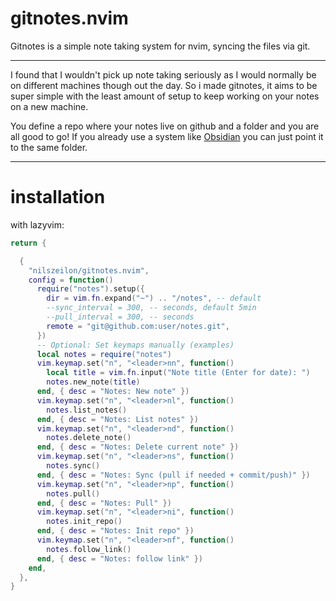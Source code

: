 # gitnotes.nvim

Gitnotes is a simple note taking system for nvim, syncing the files via git.

---

I found that I wouldn't pick up note taking seriously as I would normally be on different machines though out the day. 
So i made gitnotes, it aims to be super simple with the least amount of setup to keep working on your notes on a new machine. 

You define a repo where your notes live on github and a folder and you are all good to go! If you already use a system like [Obsidian](https://obsidian.md) you can just point it to the same folder.

---
# installation

with lazyvim:

```lua
return {

  {
    "nilszeilon/gitnotes.nvim",
    config = function()
      require("notes").setup({
        dir = vim.fn.expand("~") .. "/notes", -- default
        --sync_interval = 300, -- seconds, default 5min
        --pull_interval = 300, -- seconds
        remote = "git@github.com:user/notes.git",
      })
      -- Optional: Set keymaps manually (examples)
      local notes = require("notes")
      vim.keymap.set("n", "<leader>nn", function()
        local title = vim.fn.input("Note title (Enter for date): ")
        notes.new_note(title)
      end, { desc = "Notes: New note" })
      vim.keymap.set("n", "<leader>nl", function()
        notes.list_notes()
      end, { desc = "Notes: List notes" })
      vim.keymap.set("n", "<leader>nd", function()
        notes.delete_note()
      end, { desc = "Notes: Delete current note" })
      vim.keymap.set("n", "<leader>ns", function()
        notes.sync()
      end, { desc = "Notes: Sync (pull if needed + commit/push)" })
      vim.keymap.set("n", "<leader>np", function()
        notes.pull()
      end, { desc = "Notes: Pull" })
      vim.keymap.set("n", "<leader>ni", function()
        notes.init_repo()
      end, { desc = "Notes: Init repo" })
      vim.keymap.set("n", "<leader>nf", function()
        notes.follow_link()
      end, { desc = "Notes: follow link" })
    end,
  },
}
```
